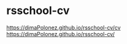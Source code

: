 # rsschool-cv

https://dimaPolonez.github.io/rsschool-cv/cv
https://dimaPolonez.github.io/rsschool-cv/
